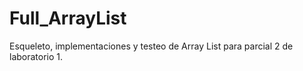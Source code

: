 # Full_ArrayList
Esqueleto, implementaciones y testeo de Array List para parcial 2 de laboratorio 1.
